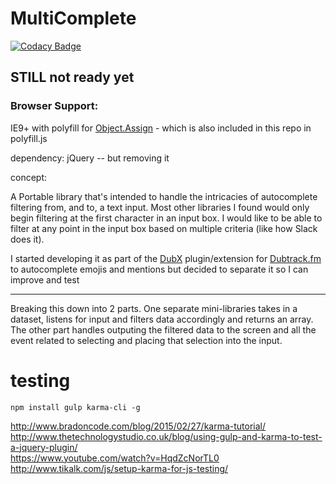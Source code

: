 # MultiComplete

[![Codacy Badge](https://api.codacy.com/project/badge/Grade/ae5d18ae04034c63a18768fead672b63)](https://www.codacy.com/app/frankjg/multicomplete?utm_source=github.com&amp;utm_medium=referral&amp;utm_content=FranciscoG/multicomplete&amp;utm_campaign=Badge_Grade)

## STILL not ready yet

### Browser Support:

IE9+ with polyfill for [Object.Assign](https://developer.mozilla.org/en-US/docs/Web/JavaScript/Reference/Global_Objects/Object/assign#Polyfill) - which is also included in this repo in polyfill.js


dependency: jQuery -- but removing it

concept:

A Portable library that's intended to handle the intricacies of autocomplete filtering from, and to, a text input.  Most other libraries I found would only begin filtering at the first character in an input box.  I would like to be able to filter at any point in the input box based on multiple criteria (like how Slack does it).

I started developing it as part of the [DubX](https://github.com/sinfulBA/DubX-Script) plugin/extension for [Dubtrack.fm](http://dubtrack.fm) to autocomplete emojis and mentions but decided to separate it so I can improve and test



------

Breaking this down into 2 parts.  One separate mini-libraries takes in a dataset, listens for input and filters data accordingly and returns an array.  The other part handles outputing the filtered data to the screen and all the event related to selecting and placing that selection into the input.

# testing

`npm install gulp karma-cli -g`


http://www.bradoncode.com/blog/2015/02/27/karma-tutorial/    
http://www.thetechnologystudio.co.uk/blog/using-gulp-and-karma-to-test-a-jquery-plugin/    
https://www.youtube.com/watch?v=HqdZcNorTL0    
http://www.tikalk.com/js/setup-karma-for-js-testing/    
